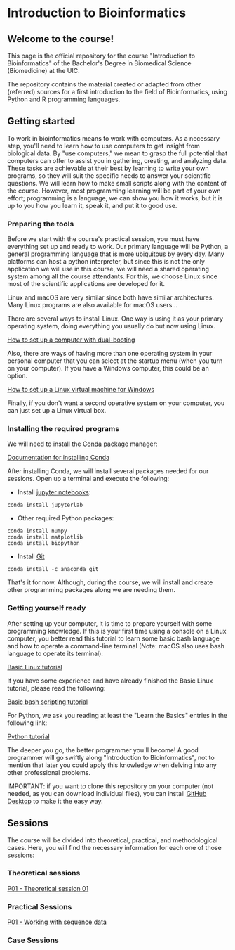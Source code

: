 # Introduction to Bioinformatics

## Welcome to the course!

This page is the official repository for the course "Introduction to Bioinformatics" of the Bachelor's Degree in Biomedical Science (Biomedicine) at the UIC.

The repository contains the material created or adapted from other (referred) sources for a first introduction to the field of Bioinformatics, using Python and R programming languages. 

## Getting started

To work in bioinformatics means to work with computers. As a necessary step, you'll need to learn how to use computers to get insight from biological data. By "use computers," we mean to grasp the full potential that computers can offer to assist you in gathering, creating, and analyzing data. These tasks are achievable at their best by learning to write your own programs, so they will suit the specific needs to answer your scientific questions. We will learn how to make small scripts along with the content of the course. However, most programming learning will be part of your own effort; programming is a language, we can show you how it works, but it is up to you how you learn it, speak it, and put it to good use.

### Preparing the tools

Before we start with the course's practical session, you must have everything set up and ready to work. Our primary language will be Python, a general programming language that is more ubiquitous by every day. Many platforms can host a python interpreter, but since this is not the only application we will use in this course, we will need a shared operating system among all the course attendants. For this, we choose Linux since most of the scientific applications are developed for it.

Linux and macOS are very similar since both have similar architectures. Many Linux programs are also available for macOS users...

There are several ways to install Linux. One way is using it as your primary operating system, doing everything you usually do but now using Linux.

[How to set up a computer with dual-booting](https://itsfoss.com/install-ubuntu-1404-dual-boot-mode-windows-8-81-uefi/)

Also, there are ways of having more than one operating system in your personal computer that you can select at the startup menu (when you turn on your computer). If you have a Windows computer, this could be an option.

[How to set up a Linux virtual machine for Windows](https://www.thomasmaurer.ch/2019/06/how-to-create-an-ubuntu-vm-on-windows-10/)

Finally, if you don't want a second operative system on your computer, you can just set up a Linux virtual box. 

### Installing the required programs

We will need to install the [Conda](https://docs.conda.io/en/latest/) package manager:

[Documentation for installing Conda](https://docs.conda.io/projects/conda/en/latest/user-guide/install/)

After installing Conda, we will install several packages needed for our sessions. Open up a terminal and execute the following:

* Install [jupyter notebooks](https://jupyter.org/install):
```
conda install jupyterlab
```
* Other required Python packages:
```
conda install numpy
conda install matplotlib
conda install biopython
```

* Install [Git](https://git-scm.com/)
```
conda install -c anaconda git
```

That's it for now. Although, during the course, we will install and create other programming packages along we are needing them.


### Getting yourself ready

After setting up your computer, it is time to prepare yourself with some programming knowledge. If this is your first time using a console on a Linux computer, you better read this tutorial to learn some basic bash language and how to operate a command-line terminal (Note: macOS also uses bash language to operate its terminal):

[Basic Linux tutorial](https://ryanstutorials.net/linuxtutorial/)

If you have some experience and have already finished the Basic Linux tutorial, please read the following:

[Basic bash scripting tutorial](https://ryanstutorials.net/bash-scripting-tutorial/)

For Python, we ask you reading at least the "Learn the Basics" entries in the following link:

[Python tutorial](https://www.learnpython.org/en/) 

The deeper you go, the better programmer you'll become! A good programmer will go swiftly along "Introduction to Bioinformatics", not to mention that later you could apply this knowledge when delving into any other professional problems. 

IMPORTANT: if you want to clone this repository on your computer (not needed, as you can download individual files), you can install [GitHub Desktop](https://desktop.github.com) to make it the easy way.

## Sessions

The course will be divided into theoretical, practical, and methodological cases. Here, you will find the necessary information for each one of those sessions:

### Theoretical sessions

[P01 - Theoretical session 01]()

### Practical Sessions

[P01 - Working with sequence data](https://github.com/Biocomputing-Teaching/Introduction-to-Bioinformatics/tree/main/practical/P01)

### Case Sessions



